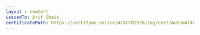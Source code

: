 ```yaml
--- 
layout : newCert 
issuedTo: Arif Shaik 
certificatePath: https://certifyme.online/ATAGTR2020/img/cert/AutomATAhon/ArifShaik_7e8f1.png
--- 
```


